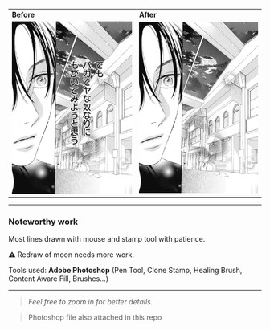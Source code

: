 
<table>
  <tr>
    <td><b>Before</b></td>
    <td><b>After</b></td>
  </tr>
  <tr>
    <td><img src="before.jpg" width="300"/></td>
    <td><img src="after.png" width="300"/></td>
</td>
  </tr>
</table>

---

### Noteworthy work

Most lines drawn with mouse and stamp tool with patience.

⚠ Redraw of moon needs more work.

Tools used: **Adobe Photoshop** (Pen Tool, Clone Stamp, Healing Brush, Content Aware Fill, Brushes...)

---

> *Feel free to zoom in for better details.*

> Photoshop file also attached in this repo 